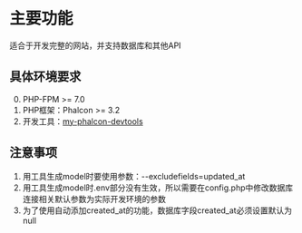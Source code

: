 # 主要功能

适合于开发完整的网站，并支持数据库和其他API

## 具体环境要求

0. PHP-FPM >= 7.0
1. PHP框架：Phalcon >= 3.2
2. 开发工具：[my-phalcon-devtools](https://github.com/yinxingping/my-phalcon-devtools)

## 注意事项

1. 用工具生成model时要使用参数：--excludefields=updated_at
2. 用工具生成model时.env部分没有生效，所以需要在config.php中修改数据库连接相关默认参数为实际开发环境的参数
3. 为了使用自动添加created_at的功能，数据库字段created_at必须设置默认为null

